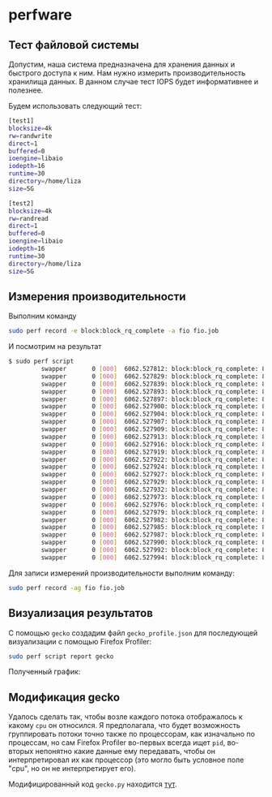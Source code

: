 # perfware

## Тест файловой системы
Допустим, наша система предназначена для хранения данных и быстрого доступа к ним. Нам нужно измерить производительность хранилища данных. В данном случае тест IOPS будет информативнее и полезнее.

Будем использовать следующий тест:
```bash
[test1]
blocksize=4k
rw=randwrite
direct=1
buffered=0
ioengine=libaio
iodepth=16
runtime=30
directory=/home/liza
size=5G

[test2]
blocksize=4k
rw=randread
direct=1
buffered=0
ioengine=libaio
iodepth=16
runtime=30
directory=/home/liza
size=5G
```

## Измерения производительности
Выполним команду 
```bash
sudo perf record -e block:block_rq_complete -a fio fio.job
```
И посмотрим на результат
```bash
$ sudo perf script
         swapper       0 [000]  6062.527812: block:block_rq_complete: 8,16 WS () 52556360 + 8 [0]
         swapper       0 [000]  6062.527829: block:block_rq_complete: 8,16 WS () 53635272 + 8 [0]
         swapper       0 [000]  6062.527839: block:block_rq_complete: 8,16 R () 61578424 + 8 [0]
         swapper       0 [000]  6062.527893: block:block_rq_complete: 8,16 R () 57951224 + 8 [0]
         swapper       0 [000]  6062.527897: block:block_rq_complete: 8,16 WS () 49722312 + 8 [0]
         swapper       0 [000]  6062.527900: block:block_rq_complete: 8,16 R () 58263560 + 8 [0]
         swapper       0 [000]  6062.527904: block:block_rq_complete: 8,16 WS () 45426280 + 8 [0]
         swapper       0 [000]  6062.527907: block:block_rq_complete: 8,16 R () 58306288 + 8 [0]
         swapper       0 [000]  6062.527909: block:block_rq_complete: 8,16 R () 62572648 + 8 [0]
         swapper       0 [000]  6062.527913: block:block_rq_complete: 8,16 R () 61750224 + 8 [0]
         swapper       0 [000]  6062.527916: block:block_rq_complete: 8,16 WS () 49008208 + 8 [0]
         swapper       0 [000]  6062.527919: block:block_rq_complete: 8,16 R () 60029528 + 8 [0]
         swapper       0 [000]  6062.527922: block:block_rq_complete: 8,16 R () 55691968 + 8 [0]
         swapper       0 [000]  6062.527924: block:block_rq_complete: 8,16 WS () 48783632 + 8 [0]
         swapper       0 [000]  6062.527927: block:block_rq_complete: 8,16 WS () 53603232 + 8 [0]
         swapper       0 [000]  6062.527929: block:block_rq_complete: 8,16 R () 57184280 + 8 [0]
         swapper       0 [000]  6062.527932: block:block_rq_complete: 8,16 WS () 54367416 + 8 [0]
         swapper       0 [000]  6062.527973: block:block_rq_complete: 8,16 WS () 48500784 + 8 [0]
         swapper       0 [000]  6062.527976: block:block_rq_complete: 8,16 R () 56165576 + 8 [0]
         swapper       0 [000]  6062.527979: block:block_rq_complete: 8,16 WS () 45494544 + 8 [0]
         swapper       0 [000]  6062.527982: block:block_rq_complete: 8,16 R () 59324408 + 8 [0]
         swapper       0 [000]  6062.527985: block:block_rq_complete: 8,16 WS () 53761560 + 8 [0]
         swapper       0 [000]  6062.527987: block:block_rq_complete: 8,16 WS () 51621672 + 8 [0]
         swapper       0 [000]  6062.527990: block:block_rq_complete: 8,16 WS () 54530304 + 8 [0]
         swapper       0 [000]  6062.527992: block:block_rq_complete: 8,16 WS () 47382616 + 8 [0]
         swapper       0 [000]  6062.527994: block:block_rq_complete: 8,16 WS () 48909376 + 8 [0]
```

Для записи измерений производительности выполним команду:
```bash
sudo perf record -ag fio fio.job
```

## Визуализация результатов
С помощью `gecko` создадим файл `gecko_profile.json` для последующей визуализации с помощью Firefox Profiler:
```bash
sudo perf script report gecko
```
Полученный график:
[]()

## Модификация gecko
Удалось сделать так, чтобы возле каждого потока отображалось к какому `cpu` он относился. Я предполагала, что будет возможность группировать потоки точно также по процессорам, как изначально по процессам, но сам Firefox Profiler во-первых всегда ищет `pid`, во-вторых непонятно какие данные ему передавать, чтобы он интерпретировал их как процессор (это могло быть условное поле "cpu", но он не интерпретирует его). 

Модифицированный код `gecko.py` находится [тут]().
